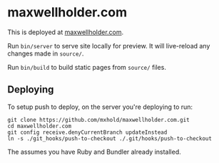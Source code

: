 # maxwellholder.com

This is deployed at [maxwellholder.com](http://maxwellholder.com).

Run `bin/server` to serve site locally for preview. It will live-reload any
changes made in `source/`.

Run `bin/build` to build static pages from `source/` files.


## Deploying

To setup push to deploy, on the server you're deploying to run:

```
git clone https://github.com/mxhold/maxwellholder.com.git
cd maxwellholder.com
git config receive.denyCurrentBranch updateInstead
ln -s ./git_hooks/push-to-checkout ./.git/hooks/push-to-checkout
```

The assumes you have Ruby and Bundler already installed.

